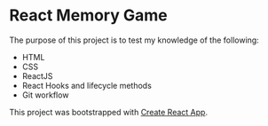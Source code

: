 # React Memory Game

The purpose of this project is to test my knowledge of the following:

- HTML
- CSS
- ReactJS
- React Hooks and lifecycle methods
- Git workflow

This project was bootstrapped with [Create React App](https://github.com/facebook/create-react-app).
